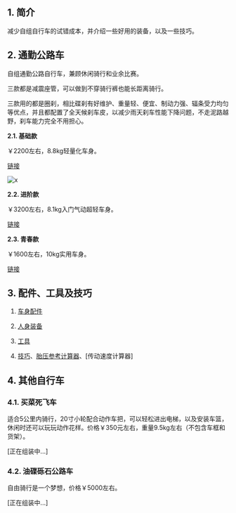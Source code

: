 ## 1. 简介

减少自组自行车的试错成本，并介绍一些好用的装备，以及一些技巧。

## 2. 通勤公路车

自组通勤公路自行车，兼顾休闲骑行和业余比赛。

三款都是减震座管，可以做到不穿骑行裤也能长距离骑行。

三款用的都是圈刹，相比碟刹有好维护、重量轻、便宜、制动力强、辐条受力均匀等优点，并且都配置了全天候刹车皮，以减少雨天刹车性能下降问题，不走泥路越野，刹车能力完全不用担心。

**2.1. 基础款**

￥2200左右，8.8kg轻量化车身。

[链接](https://gitee.com/kukela/commuter-bike/blob/master/RoadBike/基础通勤.md)

![x](https://kukela-images.oss-cn-shanghai.aliyuncs.com/CommuterBike/%E9%80%9A%E5%8B%A4%E5%85%AC%E8%B7%AF%E8%BD%A6/%E9%80%9A%E5%8B%A4%E5%85%AC%E8%B7%AF%E8%BD%A6_%E5%9F%BA%E7%A1%80_%E4%BE%A7%E5%9B%BE.jpg)

**2.2. 进阶款**

￥3200左右，8.1kg入门气动超轻车身。

[链接](https://gitee.com/kukela/commuter-bike/blob/master/RoadBike/进阶通勤.md)

**2.3. 青春款**

￥1600左右，10kg实用车身。

[链接](https://gitee.com/kukela/commuter-bike/blob/master/RoadBike/青春通勤.md)

## 3. 配件、工具及技巧

1. [车身配件](https://gitee.com/kukela/commuter-bike/blob/master/Doc/车身配件.md)

2. [人身装备](https://gitee.com/kukela/commuter-bike/blob/master/Doc/人身装备.md)

3. [工具](https://gitee.com/kukela/commuter-bike/blob/master/Doc/工具.md)

4. [技巧](https://gitee.com/kukela/commuter-bike/blob/master/Doc/技巧.md)、[胎压参考计算器](https://kukela.gitee.io/commuter-bike/tirePressureCalc.html)、[传动速度计算器]

## 4. 其他自行车

### 4.1. 买菜死飞车

适合5公里内骑行，20寸小轮配合动作车把，可以轻松进出电梯，以及安装车篮，休闲时还可以玩玩动作花样。价格￥350元左右，重量9.5kg左右（不包含车框和货架）。

[正在组装中...]

### 4.2. 油碟砾石公路车

自由骑行是一个梦想，价格￥5000左右。

[正在组装中...]
